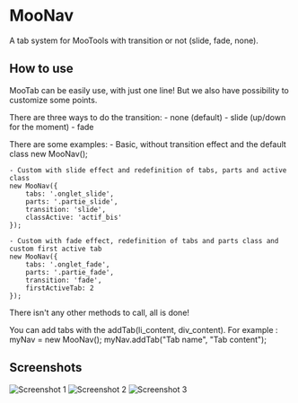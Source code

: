 MooNav
===========

A tab system for MooTools with transition or not (slide, fade, none).

How to use
----------

MooTab can be easily use, with just one line! But we also have possibility to customize some points.

There are three ways to do the transition:
    - none (default)
    - slide (up/down for the moment)
    - fade

There are some examples:
    - Basic, without transition effect and the default class
    new MooNav();

    - Custom with slide effect and redefinition of tabs, parts and active class
    new MooNav({
        tabs: '.onglet_slide',
        parts: '.partie_slide',
        transition: 'slide',
        classActive: 'actif_bis'
    });

    - Custom with fade effect, redefinition of tabs and parts class and custom first active tab
    new MooNav({
        tabs: '.onglet_fade',
        parts: '.partie_fade',
        transition: 'fade',
        firstActiveTab: 2
    });

There isn't any other methods to call, all is done!

You can add tabs with the addTab(li_content, div_content).
For example :
myNav = new MooNav();
myNav.addTab("Tab name", "Tab content");

Screenshots
-----------

![Screenshot 1](http://www.djlechuck.fr/MooNav/Screens/screen1.png)
![Screenshot 2](http://www.djlechuck.fr/MooNav/Screens/screen2.png)
![Screenshot 3](http://www.djlechuck.fr/MooNav/Screens/screen3.png)
